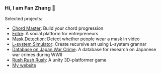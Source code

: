 ### Hi, I am Fan Zhang 👋

Selected projects:
- [Chord Master](https://fanzhangg.github.io/chord-master/): Build your chord progression
- [Entre](https://joinentre.com/): A social platform for entrepreneurs
- [Mask Detection](https://comp484fall19.github.io/course-project-wololokingdom/): Detect whether people wear a mask in video
- [L-system Simulator](https://jacktansnake.github.io/COMP_361_Project/): Create recursive art using L-system grannar
- [Database on Japan War Crime](https://frank-cho-foundation.github.io/): A database for research on Japanese war crimes during WWII
- [Rush Rush Rush](https://fanzhangg.itch.io/rush-rush-rush): A unity 3D-platformer game
- [My website](https://fanzhangg.github.io/portfolio/)



